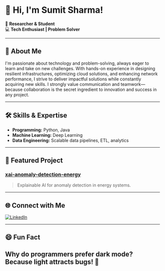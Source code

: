 # 👋 Hi, I'm Sumit Sharma!

🔬 **Researcher & Student**  
💻 **Tech Enthusiast | Problem Solver**

---

## 🚀 About Me

I'm passionate about technology and problem-solving, always eager to learn and take on new challenges. With hands-on experience in designing resilient infrastructures, optimizing cloud solutions, and enhancing network performance, I strive to deliver impactful solutions while constantly acquiring new skills. I strongly value communication and teamwork—because collaboration is the secret ingredient to innovation and success in any project.

---

## 🛠️ Skills & Expertise

- **Programming:** Python, Java
- **Machine Learning:** Deep Learning
- **Data Engineering:** Scalable data pipelines, ETL, analytics

---

## 🌟 Featured Project

### [xai-anomaly-detection-energy](https://github.com/sumitsharma01/xai-anomaly-detection-energy)
> Explainable AI for anomaly detection in energy systems.

---

## 🌐 Connect with Me

[![LinkedIn](https://img.shields.io/badge/LinkedIn-blue?logo=linkedin)](https://www.linkedin.com/in/sumitsharma001/)

---

## 😄 Fun Fact

Why do programmers prefer dark mode?  
Because light attracts bugs! 🐛
---
